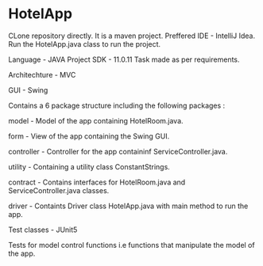# HotelApp
CLone repository directly. It is a maven project. Preffered IDE - IntelliJ Idea. Run the HotelApp.java class to run the project.

Language - JAVA Project SDK - 11.0.11 Task made as per requirements.

Architechture - MVC 

GUI - Swing

Contains a 6 package structure including the following packages : 

model - Model of the app containing HotelRoom.java.

form - View of the app containing the Swing GUI.

controller - Controller for the app containinf ServiceController.java.

utility - Containing a utility class ConstantStrings.

contract - Contains interfaces for HotelRoom.java and ServiceController.java classes.

driver - Containts Driver class HotelApp.java with main method to run the app.


Test classes - JUnit5

Tests for model control functions i.e functions that manipulate the model of the app.
